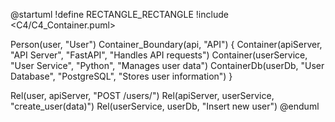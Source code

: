 @startuml
!define RECTANGLE_RECTANGLE
!include <C4/C4_Container.puml>

Person(user, "User")
Container_Boundary(api, "API") {
    Container(apiServer, "API Server", "FastAPI", "Handles API requests")
    Container(userService, "User Service", "Python", "Manages user data")
    ContainerDb(userDb, "User Database", "PostgreSQL", "Stores user information")
}

Rel(user, apiServer, "POST /users/")
Rel(apiServer, userService, "create_user(data)")
Rel(userService, userDb, "Insert new user")
@enduml
